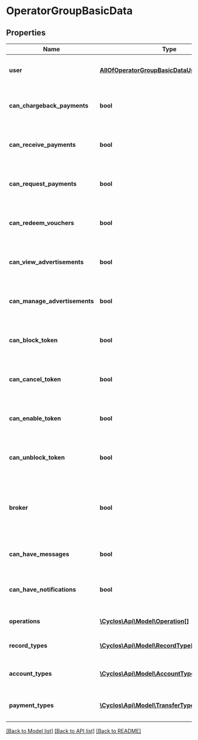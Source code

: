 # OperatorGroupBasicData

## Properties
Name | Type | Description | Notes
------------ | ------------- | ------------- | -------------
**user** | [**AllOfOperatorGroupBasicDataUser**](AllOfOperatorGroupBasicDataUser.md) | Details of the user that is the owner of the operator group | [optional] 
**can_chargeback_payments** | **bool** | Can the permission to chargeback payments be granted? | [optional] 
**can_receive_payments** | **bool** | Can the permission to receive payments be granted? | [optional] 
**can_request_payments** | **bool** | Can the permission to request payments be granted? | [optional] 
**can_redeem_vouchers** | **bool** | Can the permission to redeem vouchers be granted? | [optional] 
**can_view_advertisements** | **bool** | Can the permission to view advertisements be granted? | [optional] 
**can_manage_advertisements** | **bool** | Can the permission to manage advertisements be granted? | [optional] 
**can_block_token** | **bool** | Can the permission to block tokens (cards) be granted? | [optional] 
**can_cancel_token** | **bool** | Can the permission to cancel tokens (cards) be granted? | [optional] 
**can_enable_token** | **bool** | Can the permission to enable tokens (cards) be granted? | [optional] 
**can_unblock_token** | **bool** | Can the permission to unblock tokens (cards) be granted? | [optional] 
**broker** | **bool** | Indicates whether the owner user is a broker. If so, can delegate brokering operations to operators. | [optional] 
**can_have_messages** | **bool** | Can the permission over messages be granted? | [optional] 
**can_have_notifications** | **bool** | Can the permission over notificationsto be granted? | [optional] 
**operations** | [**\Cyclos\Api\Model\Operation[]**](Operation.md) | Custom operations that can be granted | [optional] 
**record_types** | [**\Cyclos\Api\Model\RecordType[]**](RecordType.md) | Record types that can be granted | [optional] 
**account_types** | [**\Cyclos\Api\Model\AccountType[]**](AccountType.md) | Account types details for the account settings | [optional] 
**payment_types** | [**\Cyclos\Api\Model\TransferTypeWithCurrency[]**](TransferTypeWithCurrency.md) | Payment types details for the payment settings | [optional] 

[[Back to Model list]](../../README.md#documentation-for-models) [[Back to API list]](../../README.md#documentation-for-api-endpoints) [[Back to README]](../../README.md)

